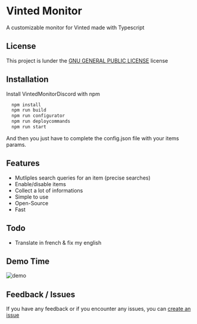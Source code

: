 
# Vinted Monitor

A customizable monitor for Vinted made with Typescript



## License

This project is lunder the [GNU GENERAL PUBLIC LICENSE](https://www.gnu.org/licenses/gpl-3.0.en.html) license


## Installation

Install VintedMonitorDiscord with npm

```bash
  npm install
  npm run build
  npm run configurator
  npm run deploycommands
  npm run start
```

And then you just have to complete the config.json file with your items params.


## Features

- Mutliples search queries for an item (precise searches)
- Enable/disable items
- Collect a lot of informations
- Simple to use
- Open-Source
- Fast
## Todo

- Translate in french & fix my english

## Demo Time

![demo](https://cdn.discordapp.com/attachments/946871799151476798/962350387342475365/demo.gif)
## Feedback / Issues

If you have any feedback or if you encounter any issues, you can [create an issue](https://github.com/RamokTVL/VintedMonitorDiscord/issues/new)

